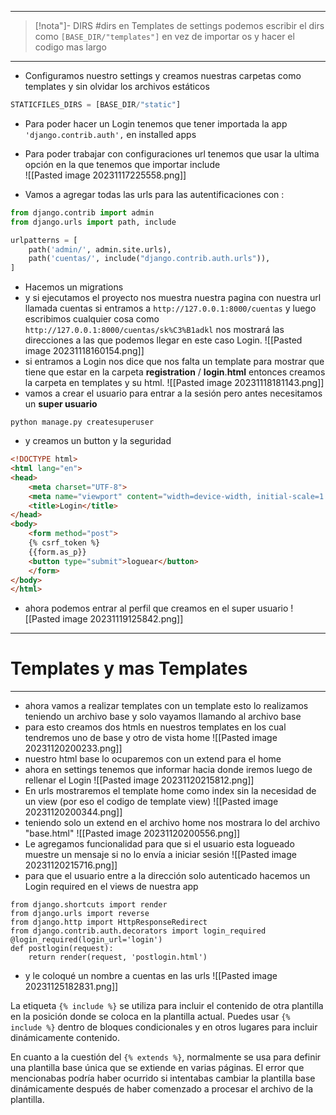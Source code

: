  ---
 
 >[!nota"]- DIRS 
 >#dirs en Templates de settings podemos escribir el dirs como `[BASE_DIR/"templates"]` en vez de importar os y hacer el codigo mas largo 
 
---
- Configuramos nuestro settings y creamos nuestras carpetas como templates y sin olvidar los archivos estáticos 
```python
STATICFILES_DIRS = [BASE_DIR/"static"]
```
- Para poder hacer un Login tenemos que tener importada la app `'django.contrib.auth',` en installed apps 
- Para poder trabajar con configuraciones url tenemos que usar la ultima opción en la que tenemos que importar include  
![[Pasted image 20231117225558.png]]

- Vamos a agregar todas las urls para las autentificaciones con :
```python
from django.contrib import admin
from django.urls import path, include

urlpatterns = [
    path('admin/', admin.site.urls),
    path('cuentas/', include("django.contrib.auth.urls")),
]
```
- Hacemos un migrations 
- y si ejecutamos el proyecto nos muestra nuestra pagina con nuestra url llamada cuentas si entramos a `http://127.0.0.1:8000/cuentas` y luego escribimos cualquier cosa como `http://127.0.0.1:8000/cuentas/sk%C3%B1adkl` nos mostrará las direcciones a las que podemos llegar en este caso Login.
![[Pasted image 20231118160154.png]]
- si entramos a Login nos dice que nos falta un template para mostrar que tiene que estar en la carpeta **registration** / **login**.**html** entonces creamos la carpeta en templates y su html.
![[Pasted image 20231118181143.png]]
- vamos a crear el usuario para entrar a la sesión pero antes necesitamos un **super usuario** 
```
python manage.py createsuperuser
```
- y creamos un button y la seguridad 
```html
<!DOCTYPE html>
<html lang="en">
<head>
    <meta charset="UTF-8">
    <meta name="viewport" content="width=device-width, initial-scale=1.0">
    <title>Login</title>
</head>
<body>
    <form method="post">
    {% csrf_token %}
    {{form.as_p}}    
    <button type="submit">loguear</button>
    </form>
</body>
</html>
```
- ahora podemos entrar al perfil que creamos en el super usuario 
![[Pasted image 20231119125842.png]]

---
# Templates y mas Templates
---
- ahora vamos a realizar templates con un template esto lo realizamos teniendo un archivo base y solo vayamos llamando al archivo base
- para esto creamos dos htmls en nuestros templates en los cual tendremos uno de base y otro de vista home
![[Pasted image 20231120200233.png]]
- nuestro html base lo ocuparemos con un extend para el home 
- ahora en settings tenemos que informar hacia donde iremos luego de rellenar el Login
![[Pasted image 20231120215812.png]]
- En urls mostraremos el template home como index sin la necesidad de un view (por eso el codigo de template view)
![[Pasted image 20231120200344.png]]
- teniendo solo un extend en el archivo home nos mostrara lo del archivo "base.html"
![[Pasted image 20231120200556.png]]
- Le agregamos funcionalidad para que si el usuario esta logueado muestre un mensaje si no lo envía a iniciar sesión 
![[Pasted image 20231120215716.png]]
- para que el usuario entre a la dirección solo autenticado hacemos un Login required en el views de nuestra app
```
from django.shortcuts import render
from django.urls import reverse
from django.http import HttpResponseRedirect
from django.contrib.auth.decorators import login_required
@login_required(login_url='login')  
def postlogin(request):
    return render(request, 'postlogin.html')
```
- y le coloqué un nombre a cuentas en las urls
![[Pasted image 20231125182831.png]]

La etiqueta `{% include %}` se utiliza para incluir el contenido de otra plantilla en la posición donde se coloca en la plantilla actual. Puedes usar `{% include %}` dentro de bloques condicionales y en otros lugares para incluir dinámicamente contenido.

En cuanto a la cuestión del `{% extends %}`, normalmente se usa para definir una plantilla base única que se extiende en varias páginas. El error que mencionabas podría haber ocurrido si intentabas cambiar la plantilla base dinámicamente después de haber comenzado a procesar el archivo de la plantilla.
